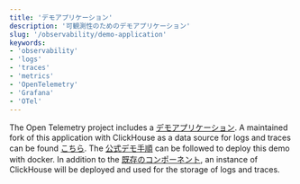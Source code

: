 ```yaml
---
title: 'デモアプリケーション'
description: '可観測性のためのデモアプリケーション'
slug: '/observability/demo-application'
keywords:
- 'observability'
- 'logs'
- 'traces'
- 'metrics'
- 'OpenTelemetry'
- 'Grafana'
- 'OTel'
---
```




The Open Telemetry project includes a [デモアプリケーション](https://opentelemetry.io/docs/demo/). A maintained fork of this application with ClickHouse as a data source for logs and traces can be found [こちら](https://github.com/ClickHouse/opentelemetry-demo). The [公式デモ手順](https://opentelemetry.io/docs/demo/docker-deployment/) can be followed to deploy this demo with docker. In addition to the [既存のコンポーネント](https://opentelemetry.io/docs/demo/collector-data-flow-dashboard/), an instance of ClickHouse will be deployed and used for the storage of logs and traces.
